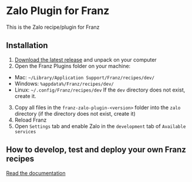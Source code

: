 # Zalo Plugin for Franz
This is the Zalo recipe/plugin for Franz

## Installation
1. [Download the latest release](https://github.com/JohnnyBui/franz-zalo-plugin/releases) and unpack on your computer
2. Open the Franz Plugins folder on your machine:
  * Mac: `~/Library/Application Support/Franz/recipes/dev/`
  * Windows: `%appdata%/Franz/recipes/dev/`
  * Linux: `~/.config/Franz/recipes/dev`
  If the `dev` directory does not exist, create it.
3. Copy all files in the `franz-zalo-plugin-<version>` folder into the `zalo` directory (if the directory does not exist, create it)
4. Reload Franz
5. Open `Settings` tab and enable Zalo in the `development` tab of `Available services`

## How to develop, test and deploy your own Franz recipes
[Read the documentation](/docs)
